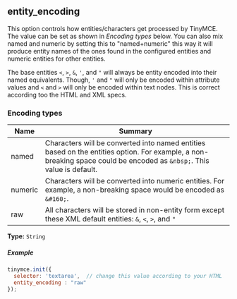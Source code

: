 ## entity_encoding

This option controls how entities/characters get processed by TinyMCE. The value can be set as shown in _Encoding types_ below. You can also mix named and numeric by setting this to "named+numeric" this way it will produce entity names of the ones found in the configured entities and numeric entities for other entities.

The base entities `<`, `>`, `&`, `'`, and `"` will always be entity encoded into their named equivalents. Though, `'` and `"` will only be encoded within attribute values and `<` and `>` will only be encoded within text nodes. This is correct according too the HTML and XML specs.

### Encoding types

| Name     | Summary          |
|----------|------------------|
| named    |Characters will be converted into named entities based on the entities option. For example, a non-breaking space could be encoded as `&nbsp;`. This value is default. |
| numeric  | Characters will be converted into numeric entities. For example, a non-breaking space would be encoded as `&#160;`. |
| raw      |All characters will be stored in non-entity form except these XML default entities: ```&```, ```<```, ```>```, and ```"``` |

**Type:** `String`

##### Example

```js
tinymce.init({
  selector: 'textarea',  // change this value according to your HTML
  entity_encoding : "raw"
});
```
